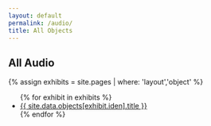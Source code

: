 ```yaml
---
layout: default
permalink: /audio/
title: All Objects
---
```


<h2 class='page-title'>All Audio</h2>

{% assign exhibits = site.pages | where: 'layout','object' %}
<ul>
  {% for exhibit in exhibits %}
    <li>
      <a href='{{ exhibit.url | absolute_url }}'>
        {{ site.data.objects[exhibit.iden].title }}
      </a>
    </li>
  {% endfor %}
</ul>
